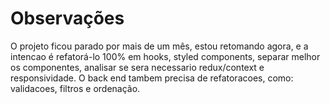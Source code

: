 # Observações 
O projeto ficou parado por mais de um mês, estou retomando agora, e a intencao é refatorá-lo 100% em hooks, styled components, separar melhor os componentes, analisar se sera necessario redux/context e responsividade.
O back end tambem precisa de refatoracoes, como: validacoes, filtros e ordenação.



